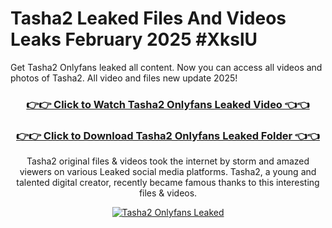 # Tasha2 Leaked Files And Videos Leaks February 2025 #XkslU

Get Tasha2 Onlyfans leaked all content. Now you can access all videos and photos of Tasha2. All video and files new update 2025!
<div align="center" title="Tasha2 Onlyfans Leaked">
  
### [👉👉 Click to Watch Tasha2 Onlyfans Leaked Video 👈👈](https://links2leaks.com?utm_source=tasha2&utm_medium=gitfeb)  
### [👉👉 Click to Download Tasha2 Onlyfans Leaked Folder 👈👈](https://links2leaks.com?utm_source=tasha2&utm_medium=gitfeb)  

Tasha2 original files & videos took the internet by storm and amazed viewers on various Leaked social media platforms. Tasha2, a young and talented digital creator, recently became famous thanks to this interesting files & videos.

[![Tasha2 Onlyfans Leaked](https://i.ibb.co/93hzkbrt/l2l.gif)](https://links2leaks.com?utm_source=tasha2&utm_medium=gitfeb)  

</div>
